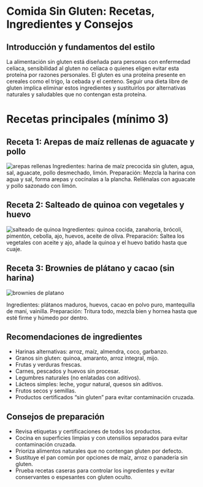 # Comida Sin Gluten: Recetas, Ingredientes y Consejos

 ## Introducción y fundamentos del estilo
La alimentación sin gluten está diseñada para personas con enfermedad celíaca, sensibilidad al gluten no celíaca o quienes eligen evitar esta proteína por razones personales. El gluten es una proteína presente en cereales como el trigo, la cebada y el centeno. Seguir una dieta libre de gluten implica eliminar estos ingredientes y sustituirlos por alternativas naturales y saludables que no contengan esta proteína.

# Recetas principales (mínimo 3)

## Receta 1: Arepas de maíz rellenas de aguacate y pollo
![arepas rellenas](https://encrypted-tbn0.gstatic.com/images?q=tbn:ANd9GcR7xZg2SoFJ0RuamBdZwcJMU6vT1jgaO-jpug&s)
Ingredientes: harina de maíz precocida sin gluten, agua, sal, aguacate, pollo desmechado, limón.
Preparación: Mezcla la harina con agua y sal, forma arepas y cocínalas a la plancha. Rellénalas con aguacate y pollo sazonado con limón.

## Receta 2: Salteado de quinoa con vegetales y huevo
![salteado de quinoa](https://encrypted-tbn0.gstatic.com/images?q=tbn:ANd9GcQsPy4echfWOdvEQCHM7MDFGIasTE6WwqO07w&s)
Ingredientes: quinoa cocida, zanahoria, brócoli, pimentón, cebolla, ajo, huevos, aceite de oliva.
Preparación: Saltea los vegetales con aceite y ajo, añade la quinoa y el huevo batido hasta que cuaje.

## Receta 3: Brownies de plátano y cacao (sin harina)
![brownies de platano](https://encrypted-tbn0.gstatic.com/images?q=tbn:ANd9GcSMJHNxpJqmECz_wv_Q4UWTw6QoZvSeK5tT0A&s)

Ingredientes: plátanos maduros, huevos, cacao en polvo puro, mantequilla de maní, vainilla.
Preparación: Tritura todo, mezcla bien y hornea hasta que esté firme y húmedo por dentro.

## Recomendaciones de ingredientes

- Harinas alternativas: arroz, maíz, almendra, coco, garbanzo.
- Granos sin gluten: quinoa, amaranto, arroz integral, mijo.
- Frutas y verduras frescas.
- Carnes, pescados y huevos sin procesar.
- Legumbres naturales (no enlatadas con aditivos).
- Lácteos simples: leche, yogur natural, quesos sin aditivos.
- Frutos secos y semillas.
- Productos certificados “sin gluten” para evitar contaminación cruzada.

 ## Consejos de preparación

- Revisa etiquetas y certificaciones de todos los productos.
- Cocina en superficies limpias y con utensilios separados para evitar contaminación cruzada.
- Prioriza alimentos naturales que no contengan gluten por defecto.
- Sustituye el pan común por opciones de maíz, arroz o panadería sin gluten.
- Prueba recetas caseras para controlar los ingredientes y evitar conservantes o espesantes con gluten oculto.
